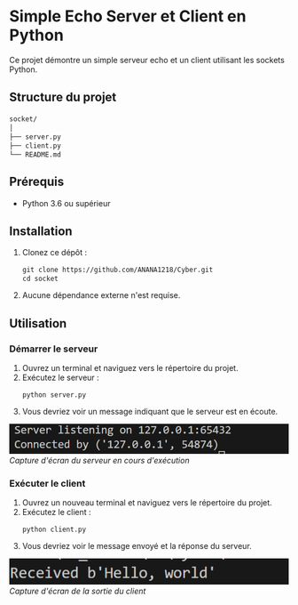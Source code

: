 # Simple Echo Server et Client en Python

Ce projet démontre un simple serveur echo et un client utilisant les sockets Python.

## Structure du projet

```
socket/
│
├── server.py
├── client.py
└── README.md
```

## Prérequis

- Python 3.6 ou supérieur

## Installation

1. Clonez ce dépôt :
   ```
   git clone https://github.com/ANANA1218/Cyber.git
   cd socket
   ```

2. Aucune dépendance externe n'est requise.

## Utilisation

### Démarrer le serveur

1. Ouvrez un terminal et naviguez vers le répertoire du projet.
2. Exécutez le serveur :
   ```
   python server.py
   ```
3. Vous devriez voir un message indiquant que le serveur est en écoute.

![alt text](images/image.png)
*Capture d'écran du serveur en cours d'exécution*

### Exécuter le client

1. Ouvrez un nouveau terminal et naviguez vers le répertoire du projet.
2. Exécutez le client :
   ```
   python client.py
   ```
3. Vous devriez voir le message envoyé et la réponse du serveur.

![alt text](images/clients.png)
*Capture d'écran de la sortie du client*

